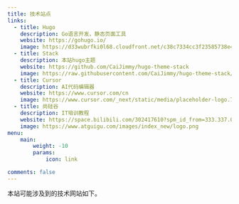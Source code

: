 ```yaml
---
title: 技术站点
links:
  - title: Hugo
    description: Go语言开发，静态页面工具
    website: https://gohugo.io/
    image: https://d33wubrfki0l68.cloudfront.net/c38c7334cc3f23585738e40334284fddcaf03d5e/2e17c/images/hugo-logo-wide.svg
  - title: Stack
    description: 本站hugo主题
    website: https://github.com/CaiJimmy/hugo-theme-stack
    image: https://raw.githubusercontent.com/CaiJimmy/hugo-theme-stack/master/images/screenshot.png
  - title: Cursor
    description: AI代码编辑器
    website: https://www.cursor.com/cn
    image: https://www.cursor.com/_next/static/media/placeholder-logo.737626f1.webp
  - title: 尚硅谷
    description: IT培训教程
    website: https://space.bilibili.com/302417610?spm_id_from=333.337.0.0
    image: https://www.atguigu.com/images/index_new/logo.png
menu:
    main: 
        weight: -10
        params:
            icon: link

comments: false
---
```


本站可能涉及到的技术网站如下。

